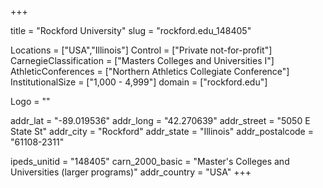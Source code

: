 
+++

title = "Rockford University"
slug = "rockford.edu_148405"

Locations = ["USA","Illinois"]
Control = ["Private not-for-profit"]
CarnegieClassification = ["Masters Colleges and Universities I"]
AthleticConferences = ["Northern Athletics Collegiate Conference"]
InstitutionalSize = ["1,000 - 4,999"]
domain = ["rockford.edu"]

Logo = ""

addr_lat = "-89.019536"
addr_long = "42.270639"
addr_street = "5050 E State St"
addr_city = "Rockford"
addr_state = "Illinois"
addr_postalcode = "61108-2311"

ipeds_unitid = "148405"
carn_2000_basic = "Master's Colleges and Universities (larger programs)"
addr_country = "USA"
+++
    
